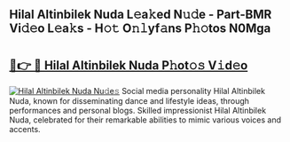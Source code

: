 ## Hilal Altinbilek Nuda L𝚎a𝚔ed N𝚞𝚍e - Part-BMR Vi𝚍𝚎o L𝚎a𝚔s - H𝚘𝚝 O𝚗𝚕yf𝚊ns P𝚑𝚘tos N0Mga

# <h2><a href="http://kf0xmb.oniu.top/?m=Hilal+Altinbilek+Nuda">🔗👉 🔴 Hilal Altinbilek Nuda P𝚑ot𝚘𝚜 V𝚒d𝚎o</a></h2>

[![Hilal Altinbilek Nuda Nu𝚍e𝚜](https://i.imgur.com/0qMVB7G.gif)](http://kf0xmb.oniu.top/?m=Hilal+Altinbilek+Nuda)
Social media personality Hilal Altinbilek Nuda, known for disseminating dance and lifestyle ideas, through performances and personal blogs. Skilled impressionist Hilal Altinbilek Nuda, celebrated for their remarkable abilities to mimic various voices and accents.  
